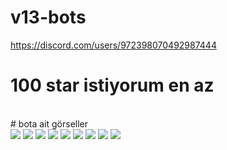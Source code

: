 # v13-bots
https://discord.com/users/972398070492987444
</br>
# 100 star istiyorum en az
</br>
# bota ait görseller
</br>
</center>
<img src= "https://cdn.discordapp.com/attachments/983120021200986172/984122125591937094/unknown.png">
<img src= "https://cdn.discordapp.com/attachments/983120021200986172/984123260302159882/unknown.png">
<img src= "https://cdn.discordapp.com/attachments/983120021200986172/984124594178883604/unknown.png">
<img src= "https://cdn.discordapp.com/attachments/953373026852941914/984125753555828776/unknown.png">
<img src= "https://cdn.discordapp.com/attachments/977121216844419073/984144589449494599/unknown.png">
<img src= "https://cdn.discordapp.com/attachments/977121216844419073/984453809038299136/unknown.png">
<img src= "https://cdn.discordapp.com/attachments/977121216844419073/984454591821258782/unknown.png">
<img src= "https://cdn.discordapp.com/attachments/977121216844419073/984454865239568424/unknown.png">
<img src= "https://cdn.discordapp.com/attachments/953373026852941914/989099372463661056/unknown.png">
